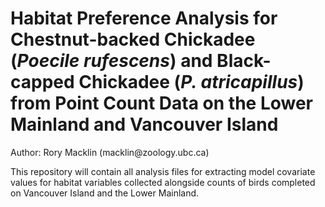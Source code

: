 # Habitat Preference Analysis for Chestnut-backed Chickadee (*Poecile rufescens*) and Black-capped Chickadee (*P. atricapillus*) from Point Count Data on the Lower Mainland and Vancouver Island

Author: Rory Macklin (macklin\@zoology.ubc.ca)

This repository will contain all analysis files for extracting model covariate values for habitat variables collected alongside counts of birds completed on Vancouver Island and the Lower Mainland.
